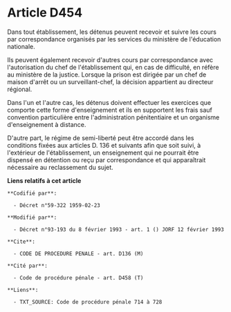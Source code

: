 # Article D454

Dans tout établissement, les détenus peuvent recevoir et suivre les cours par correspondance organisés par les services du
ministère de l'éducation nationale.

Ils peuvent également recevoir d'autres cours par correspondance avec l'autorisation du chef de l'établissement qui, en cas
de difficulté, en réfère au ministère de la justice. Lorsque la prison est dirigée par un chef de maison d'arrêt ou un
surveillant-chef, la décision appartient au directeur régional.

Dans l'un et l'autre cas, les détenus doivent effectuer les exercices que comporte cette forme d'enseignement et ils en
supportent les frais sauf convention particulière entre l'administration pénitentiaire et un organisme d'enseignement à
distance.

D'autre part, le régime de semi-liberté peut être accordé dans les conditions fixées aux articles D. 136 et suivants afin que
soit suivi, à l'extérieur de l'établissement, un enseignement qui ne pourrait être dispensé en détention ou reçu par
correspondance et qui apparaîtrait nécessaire au reclassement du sujet.

**Liens relatifs à cet article**

	**Codifié par**:

	  - Décret n°59-322 1959-02-23

	**Modifié par**:

	  - Décret n°93-193 du 8 février 1993 - art. 1 () JORF 12 février 1993

	**Cite**:

	  - CODE DE PROCEDURE PENALE - art. D136 (M)

	**Cité par**:

	  - Code de procédure pénale - art. D458 (T)

	**Liens**:

	  - TXT_SOURCE: Code de procédure pénale 714 à 728
